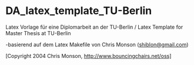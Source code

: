 DA_latex_template_TU-Berlin
===========================

Latex Vorlage für eine Diplomarbeit an der TU-Berlin / Latex Template for Master Thesis at TU-Berlin

-basierend auf dem Latex Makefile von Chris Monson (shiblon@gmail.com)

[Copyright 2004 Chris Monson, http://www.bouncingchairs.net/oss]

